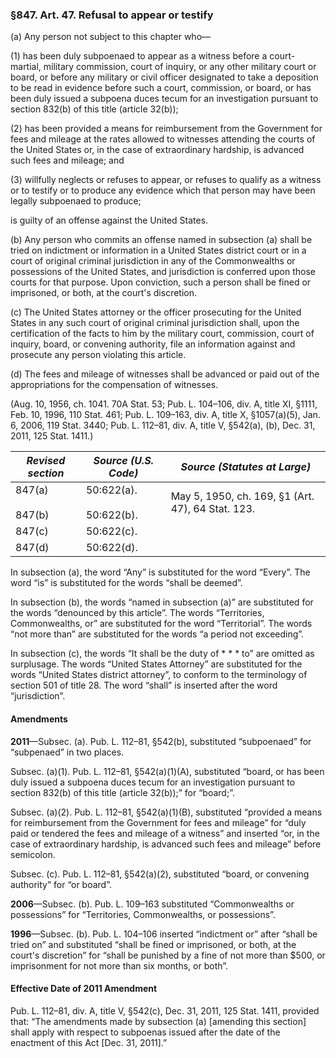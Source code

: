 ### §847. Art. 47. Refusal to appear or testify ###

(a) Any person not subject to this chapter who—

(1) has been duly subpoenaed to appear as a witness before a court-martial, military commission, court of inquiry, or any other military court or board, or before any military or civil officer designated to take a deposition to be read in evidence before such a court, commission, or board, or has been duly issued a subpoena duces tecum for an investigation pursuant to section 832(b) of this title (article 32(b));

(2) has been provided a means for reimbursement from the Government for fees and mileage at the rates allowed to witnesses attending the courts of the United States or, in the case of extraordinary hardship, is advanced such fees and mileage; and

(3) willfully neglects or refuses to appear, or refuses to qualify as a witness or to testify or to produce any evidence which that person may have been legally subpoenaed to produce;

is guilty of an offense against the United States.

(b) Any person who commits an offense named in subsection (a) shall be tried on indictment or information in a United States district court or in a court of original criminal jurisdiction in any of the Commonwealths or possessions of the United States, and jurisdiction is conferred upon those courts for that purpose. Upon conviction, such a person shall be fined or imprisoned, or both, at the court's discretion.

(c) The United States attorney or the officer prosecuting for the United States in any such court of original criminal jurisdiction shall, upon the certification of the facts to him by the military court, commission, court of inquiry, board, or convening authority, file an information against and prosecute any person violating this article.

(d) The fees and mileage of witnesses shall be advanced or paid out of the appropriations for the compensation of witnesses.

(Aug. 10, 1956, ch. 1041. 70A Stat. 53; Pub. L. 104–106, div. A, title XI, §1111, Feb. 10, 1996, 110 Stat. 461; Pub. L. 109–163, div. A, title X, §1057(a)(5), Jan. 6, 2006, 119 Stat. 3440; Pub. L. 112–81, div. A, title V, §542(a), (b), Dec. 31, 2011, 125 Stat. 1411.)

|  *Revised section*   |     *Source (U.S. Code)*     |          *Source (Statutes at Large)*           |
|----------------------|------------------------------|-------------------------------------------------|
|847(a)<br/><br/>847(b)|50:622(a).<br/><br/>50:622(b).|May 5, 1950, ch. 169, §1 (Art. 47), 64 Stat. 123.|
|        847(c)        |          50:622(c).          |                                                 |
|        847(d)        |          50:622(d).          |                                                 |

In subsection (a), the word “Any” is substituted for the word “Every”. The word “is” is substituted for the words “shall be deemed”.

In subsection (b), the words “named in subsection (a)” are substituted for the words “denounced by this article”. The words “Territories, Commonwealths, or” are substituted for the word “Territorial”. The words “not more than” are substituted for the words “a period not exceeding”.

In subsection (c), the words “It shall be the duty of \* \* \* to” are omitted as surplusage. The words “United States Attorney” are substituted for the words “United States district attorney”, to conform to the terminology of section 501 of title 28. The word “shall” is inserted after the word “jurisdiction”.

#### Amendments ####

**2011**—Subsec. (a). Pub. L. 112–81, §542(b), substituted “subpoenaed” for “subpenaed” in two places.

Subsec. (a)(1). Pub. L. 112–81, §542(a)(1)(A), substituted “board, or has been duly issued a subpoena duces tecum for an investigation pursuant to section 832(b) of this title (article 32(b));” for “board;”.

Subsec. (a)(2). Pub. L. 112–81, §542(a)(1)(B), substituted “provided a means for reimbursement from the Government for fees and mileage” for “duly paid or tendered the fees and mileage of a witness” and inserted “or, in the case of extraordinary hardship, is advanced such fees and mileage” before semicolon.

Subsec. (c). Pub. L. 112–81, §542(a)(2), substituted “board, or convening authority” for “or board”.

**2006**—Subsec. (b). Pub. L. 109–163 substituted “Commonwealths or possessions” for “Territories, Commonwealths, or possessions”.

**1996**—Subsec. (b). Pub. L. 104–106 inserted “indictment or” after “shall be tried on” and substituted “shall be fined or imprisoned, or both, at the court's discretion” for “shall be punished by a fine of not more than $500, or imprisonment for not more than six months, or both”.

#### Effective Date of 2011 Amendment ####

Pub. L. 112–81, div. A, title V, §542(c), Dec. 31, 2011, 125 Stat. 1411, provided that: “The amendments made by subsection (a) [amending this section] shall apply with respect to subpoenas issued after the date of the enactment of this Act [Dec. 31, 2011].”